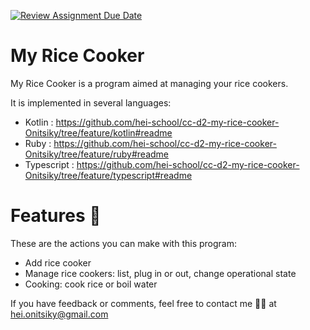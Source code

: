 [![Review Assignment Due Date](https://classroom.github.com/assets/deadline-readme-button-24ddc0f5d75046c5622901739e7c5dd533143b0c8e959d652212380cedb1ea36.svg)](https://classroom.github.com/a/PHq8Kfj_)
# My Rice Cooker
My Rice Cooker is a program aimed at managing your rice cookers.

It is implemented in several languages:
- Kotlin : https://github.com/hei-school/cc-d2-my-rice-cooker-Onitsiky/tree/feature/kotlin#readme
- Ruby : https://github.com/hei-school/cc-d2-my-rice-cooker-Onitsiky/tree/feature/ruby#readme
- Typescript : https://github.com/hei-school/cc-d2-my-rice-cooker-Onitsiky/tree/feature/typescript#readme

# Features :rocket:
These are the actions you can make with this program:

- Add rice cooker
- Manage rice cookers: list, plug in or out, change operational state
- Cooking: cook rice or boil water

If you have feedback or comments, feel free to contact me 👨‍🦱 at hei.onitsiky@gmail.com
